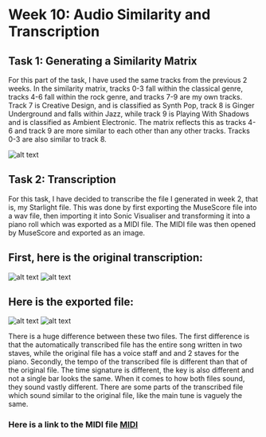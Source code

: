 # Week 10: Audio Similarity and Transcription

## Task 1: Generating a Similarity Matrix

For this part of the task, I have used the same tracks from the previous 2 weeks. In the similarity matrix, tracks 0-3 fall within the classical genre, tracks 4-6 fall within the rock genre, and tracks 7-9 are my own tracks. Track 7 is Creative Design, and is classified as Synth Pop, track 8 is Ginger Underground and falls within Jazz, while track 9 is Playing With Shadows and is classified as Ambient Electronic. The matrix reflects this as tracks 4-6 and track 9 are more similar to each other than any other tracks. Tracks 0-3 are also similar to track 8.

![alt text](similarity_matrix.png "Similarity Matrix")

## Task 2: Transcription

For this task, I have decided to transcribe the file I generated in week 2, that is, my Starlight file. This was done by first exporting the MuseScore file into a wav file, then importing it into Sonic Visualiser and transforming it into a piano roll which was exported as a MIDI file. The MIDI file was then opened by MuseScore and exported as an image.

## First, here is the original transcription:

![alt text](Starlight%20by%20Muse-1.png "Starlight Page 1")
![alt text](Starlight%20by%20Muse-2.png "Starlight Page 2")

## Here is the exported file:

![alt text](starlight_poly-1.png "Starlight Poly 1")
![alt text](starlight_poly-2.png "Starlight Poly 2")

There is a huge difference between these two files. The first difference is that the automatically transcribed file has the entire song written in two staves, while the original file has a voice staff and and 2 staves for the piano. Secondly, the tempo of the transcribed file is different than that of the original file. The time signature is different, the key is also different and not a single bar looks the same.
When it comes to how both files sound, they sound vastly different. There are some parts of the transcribed file which sound similar to the original file, like the main tune is vaguely the same.

### Here is a link to the MIDI file [MIDI](starlight_poly.mid)
